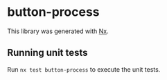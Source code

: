 # button-process

This library was generated with [Nx](https://nx.dev).

## Running unit tests

Run `nx test button-process` to execute the unit tests.
